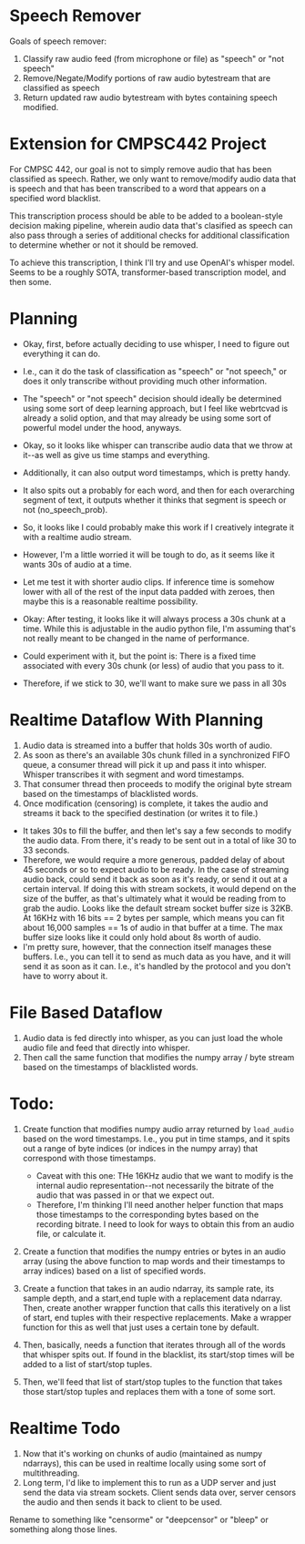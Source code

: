 # Speech Remover
Goals of speech remover:

1. Classify raw audio feed (from microphone or file) as "speech" or "not speech"
2. Remove/Negate/Modify portions of raw audio bytestream that are classified as
   speech
3. Return updated raw audio bytestream with bytes containing speech modified.

# Extension for CMPSC442 Project
For CMPSC 442, our goal is not to simply remove audio that has been classified as
speech. Rather, we only want to remove/modify audio data that is speech and that has
been transcribed to a word that appears on a specified word blacklist.

This transcription process should be able to be added to a boolean-style decision
making pipeline, wherein audio data that's clasified as speech can also pass through
a series of additional checks for additional classification to determine whether or
not it should be removed.

To achieve this transcription, I think I'll try and use OpenAI's whisper model. Seems
to be a roughly SOTA, transformer-based transcription model, and then some.

# Planning
- Okay, first, before actually deciding to use whisper, I need to figure out
  everything it can do.
- I.e., can it do the task of classification as "speech" or "not speech," or does it
  only transcribe without providing much other information.
- The "speech" or "not speech" decision should ideally be determined using some sort
  of deep learning approach, but I feel like webrtcvad is already a solid option, and
  that may already be using some sort of powerful model under the hood, anyways.

- Okay, so it looks like whisper can transcribe audio data that we throw at it--as
  well as give us time stamps and everything.
- Additionally, it can also output word timestamps, which is pretty handy.
- It also spits out a probably for each word, and then for each overarching segment
  of text, it outputs whether it thinks that segment is speech or not
  (no_speech_prob). 
- So, it looks like I could probably make this work if I creatively integrate it with
  a realtime audio stream.
- However, I'm a little worried it will be tough to do, as it seems like it wants 30s
  of audio at a time.
- Let me test it with shorter audio clips. If inference time is somehow lower with
  all of the rest of the input data padded with zeroes, then maybe this is a
  reasonable realtime possibility.

- Okay: After testing, it looks like it will always process a 30s chunk at a time.
  While this is adjustable in the audio python file, I'm assuming that's not really
  meant to be changed in the name of performance.
- Could experiment with it, but the point is: There is a fixed time associated with
  every 30s chunk (or less) of audio that you pass to it.
- Therefore, if we stick to 30, we'll want to make sure we pass in all 30s

# Realtime Dataflow With Planning

1. Audio data is streamed into a buffer that holds 30s worth of audio.
2. As soon as there's an available 30s chunk filled in a synchronized FIFO queue, a
   consumer thread will pick it up and pass it into whisper. Whisper transcribes it
   with segment and word timestamps.
3. That consumer thread then proceeds to modify the original byte stream based on the
   timestamps of blacklisted words.
4. Once modification (censoring) is complete, it takes the audio and streams it back
   to the specified destination (or writes it to file.)
- It takes 30s to fill the buffer, and then let's say a few seconds to modify the
  audio data. From there, it's ready to be sent out in a total of like 30 to 33
  seconds.
- Therefore, we would require a more generous, padded delay of about 45 seconds or so
  to expect audio to be ready. In the case of streaming audio back, could send it
  back as soon as it's ready, or send it out at a certain interval. If doing this
  with stream sockets, it would depend on the size of the buffer, as that's
  ultimately what it would be reading from to grab the audio. Looks like the default
  stream socket buffer size is 32KB. At 16KHz with 16 bits == 2 bytes per sample,
  which means you can fit about 16,000 samples == 1s of audio in that buffer at a
  time. The max buffer size looks like it could only hold about 8s worth of audio.
- I'm pretty sure, however, that the connection itself manages these buffers. I.e.,
  you can tell it to send as much data as you have, and it will send it as soon as it
  can. I.e., it's handled by the protocol and you don't have to worry about it.

# File Based Dataflow

1. Audio data is fed directly into whisper, as you can just load the whole audio file
   and feed that directly into whisper.
2. Then call the same function that modifies the numpy array / byte stream based on
   the timestamps of blacklisted words.

# Todo:
1. Create function that modifies numpy audio array returned by ```load_audio``` based
   on the word timestamps. I.e., you put in time stamps, and it spits out a range of
   byte indices (or indices in the numpy array) that correspond with those
   timestamps.
   - Caveat with this one: THe 16KHz audio that we want to modify is the internal
     audio representation--not necessarily the bitrate of the audio that was passed
     in or that we expect out.
   - Therefore, I'm thinking I'll need another helper function that maps those
     timestamps to the corresponding bytes based on the recording bitrate. I need to
     look for ways to obtain this from an audio file, or calculate it.
2. Create a function that modifies the numpy entries or bytes in an audio array
   (using the above function to map words and their timestamps to array indices)
   based on a list of specified words.

3. Create a function that takes in an audio ndarray, its sample rate, its sample
   depth, and a start,end tuple with a replacement data ndarray.
   Then, create another wrapper function that calls this iteratively on a list of
   start, end tuples with their respective replacements.
   Make a wrapper function for this as well that just uses a certain tone by default.

4. Then, basically, needs a function that iterates through all of the words that
   whisper spits out. If found in the blacklist, its start/stop times will be added
   to a list of start/stop tuples.

5. Then, we'll feed that list of start/stop tuples to the function that takes those
   start/stop tuples and replaces them with a tone of some sort.


# Realtime Todo

1.  Now that it's working on chunks of audio (maintained as numpy ndarrays), this can be used in realtime locally
    using some sort of multithreading.
2. Long term, I'd like to implement this to run as a UDP server and just send the data via stream sockets. Client
   sends data over, server censors the audio and then sends it back to client to be used.

Rename to something like "censorme" or "deepcensor" or "bleep" or something  along
those lines.
